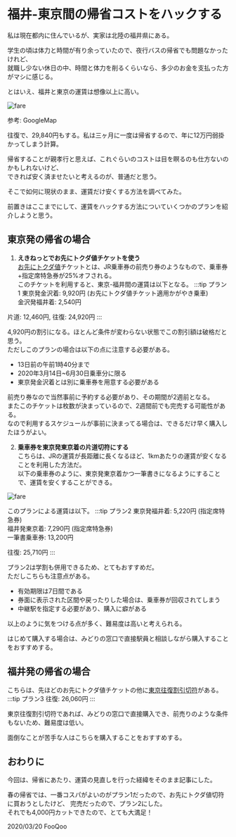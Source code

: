 # 福井-東京間の帰省コストをハックする
私は現在都内に住んでいるが、実家は北陸の福井県にある。  

学生の頃は体力と時間が有り余っていたので、夜行バスの帰省でも問題なかったけれど、  
就職し少ない休日の中、時間と体力を削るくらいなら、多少のお金を支払った方がマシに感じる。  

とはいえ、福井と東京の運賃は想像以上に高い。  

<img :src="$withBase('/fare.png')" alt="fare">

参考: GoogleMap

往復で、29,840円もする。私は三ヶ月に一度は帰省するので、年に12万円弱掛かってしまう計算。  

帰省することが親孝行と思えば、これぐらいのコストは目を瞑るのも仕方ないのかもしれないけど、  
できれば安く済ませたいと考えるのが、普通だと思う。  

そこで如何に現状のまま、運賃だけ安くする方法を調べてみた。  

前置きはここまでにして、運賃をハックする方法についていくつかのプランを紹介しようと思う。  

## 東京発の帰省の場合
1. **えきねっとでお先にトクダ値チケットを使う**  
[お先にトクダ値](https://www.eki-net.com/top/tokudane/)チケットとは、JR乗車券の前売り券のようなもので、乗車券+指定席特急券が25\%オフされる。  
このチケットを利用すると、東京-福井間の運賃は以下となる。
:::tip プラン1
東京発金沢着: 9,920円 (お先にトクダ値チケット適用かがやき乗車)  
金沢発福井着: 2,540円  

片道: 12,460円, 往復: 24,920円
:::

4,920円の割引になる。ほとんど条件が変わらない状態でこの割引額は破格だと思う。  
ただしこのプランの場合は以下の点に注意する必要がある。  

- 13日前の午前1時40分まで
- 2020年3月14日~6月30日乗車分に限る
- 東京発金沢着とは別に乗車券を用意する必要がある

前売り券なので当然事前に予約する必要があり、その期間が2週前となる。  
またこのチケットは枚数が決まっているので、2週間前でも完売する可能性がある。  
なので利用するスケジュールが事前に決まってる場合は、できるだけ早く購入したほうがよい。  

2. **乗車券を東京発東京着の片道切符にする**  
こちらは、JRの運賃が長距離に長くなるほど、1kmあたりの運賃が安くなることを利用した方法だ。  
以下の乗車券のように、東京発東京着かつ一筆書きになるようにすることで、運賃を安くすることができる。　  
<img :src="$withBase('/ticket.jpeg')" alt="fare">

このプランによる運賃は以下。
:::tip プラン2
東京発福井着:  5,220円 (指定席特急券)  
福井発東京着:  7,290円 (指定席特急券)  
一筆書乗車券: 13,200円  

往復: 25,710円
:::

プラン2は学割も併用できるため、とてもおすすめだ。  
ただしこちらも注意点がある。

- 有効期限は7日間である  
- 券面に表示された区間や戻ったりした場合は、乗車券が回収されてしまう  
- 中継駅を指定する必要があり、購入に癖がある  

以上のように気をつける点が多く、難易度は高いと考えられる。  

はじめて購入する場合は、みどりの窓口で直接駅員と相談しながら購入することをおすすめする。

## 福井発の帰省の場合
こちらは、先ほどのお先にトクダ値チケットの他に[東京往復割引切符](https://tickets.jr-odekake.net/shohindb/view/consumer/tokutoku/detail.html)がある。  
:::tip プラン3
往復: 26,060円
:::

東京往復割引切符であれば、みどりの窓口で直接購入でき、前売りのような条件もないため、難易度は低い。  

面倒なことが苦手な人はこちらを購入することをおすすめする。  

## おわりに
今回は、帰省にあたり、運賃の見直しを行った経緯をそのまま記事にした。  

春の帰省では、一番コスパがよいのがプラン1だったので、お先にトクダ値切符に買おうとしたけど、
完売だったので、プラン2にした。  
それでも4,000円カットできたので、とても大満足！

2020/03/20 FooQoo
